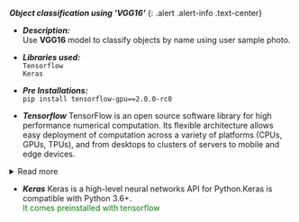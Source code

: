 _**Object classification using 'VGG16'**_
{: .alert .alert-info .text-center}

- _**Description:**_ <br>
     Use **VGG16** model to classify objects by name using user sample photo.<br>
     
- _**Libraries used:**_ <br>
 ```Tensorflow```<br>
 ```Keras```<br>

- _**Pre Installations:**_ <br>
 ```pip install tensorflow-gpu==2.0.0-rc0```<br>
 
- _**Tensorflow**_
TensorFlow is an open source software library for high performance numerical computation. Its flexible architecture allows easy deployment of computation across a variety of platforms (CPUs, GPUs, TPUs), and from desktops to clusters of servers to mobile and edge devices.
<details>
  <summary markdown="span">Read more</summary>
  Originally developed by researchers and engineers from the Google Brain team within Google's AI organization, it comes with strong support for     machine learning and deep learning and the flexible numerical computation core is used across many other scientific domains.
</details>

- _**Keras**_
Keras is a high-level neural networks API for Python.Keras is compatible with Python 3.6+.<br>
<span style="color:green">It comes preinstalled with tensorflow </span>
